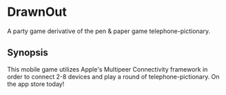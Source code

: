 # DrawnOut
A party game derivative of the pen &amp; paper game telephone-pictionary.

## Synopsis

This mobile game utilizes Apple's Multipeer Connectivity framework in order to connect 2-8 devices and play a round of telephone-pictionary. On the app store today!
